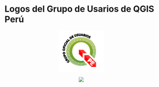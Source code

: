 # Logos del Grupo de Usarios de QGIS Perú
<p align='center'>
 <a><img src='png/qgispe.png' width=150>
 </a>
</p>

<p align='center'>
<a href="https://github.com/qgispe"><img src="https://img.shields.io/badge/QGISPeru-%23FF0000.svg?&style=for-the-badge&logo=qgis&logoColor=white" height=25></a>
</p>
